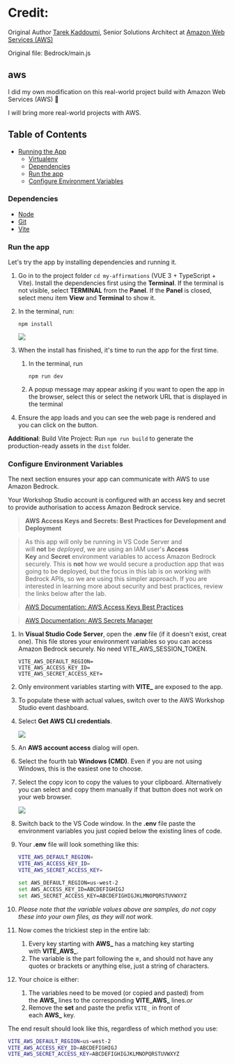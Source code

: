 # Credit:
Original Author [Tarek Kaddoumi](https://www.linkedin.com/in/tarekkaddoumi/), Senior Solutions Architect at [Amazon Web Services (AWS)](https://aws.amazon.com/)

Original file: Bedrock/main.js

## aws
I did my own modification on this real-world project build with Amazon Web Services (AWS) 📙

I will bring more real-world projects with AWS.

## Table of Contents
- [Running the App](#running-the-App)
    - [Virtualenv](#virtualenv)
    - [Dependencies](#dependencies)
    - [Run the app](#run-the-app)
    - [Configure Environment Variables](#configure-environment-variables)

### Dependencies
- [Node](https://nodejs.org/en/download)
- [Git](https://github.com/git-guides/install-git/)
- [Vite](https://vitejs.dev/guide/)

### Run the app

Let's try the app by installing dependencies and running it.

1. Go in to the project folder `cd my-affirmations` (VUE 3 + TypeScript + Vite). Install the dependencies first using the **Terminal**. If the terminal is not visible, select **TERMINAL** from the **Panel**. If the **Panel** is closed, select menu item **View** and **Terminal** to show it.
2. In the terminal, run:
    ```
    npm install
    ```
    ![](https://static.us-east-1.prod.workshops.aws/9c001be7-fb66-435b-8814-c5cd9619a3b0/static/images/workflow-1/npm-install.png?Key-Pair-Id=K36Q2WVO3JP7QD&Policy=eyJTdGF0ZW1lbnQiOlt7IlJlc291cmNlIjoiaHR0cHM6Ly9zdGF0aWMudXMtZWFzdC0xLnByb2Qud29ya3Nob3BzLmF3cy85YzAwMWJlNy1mYjY2LTQzNWItODgxNC1jNWNkOTYxOWEzYjAvKiIsIkNvbmRpdGlvbiI6eyJEYXRlTGVzc1RoYW4iOnsiQVdTOkVwb2NoVGltZSI6MTcyNDIzMTc4NH19fV19&Signature=agFkWp30uEpqcE7drZSYRCR95FFV6EdQO6hjgrkUfoxL-benePHQc5wuW5tr27Wk%7ElkGLrU1EgxrlQDqp%7EAqGxWKYefNh07ikX05MOHI-CIweFxQehkFfHRiFHhgDS%7Ehac2XcfTKWlpAGNU3DNQwKr%7EwjwsRAWT7l22%7E%7EwxV%7EBJhNryzuaPpCoANxTF1MDbzo87K3vOrOnNREtMyWuZQihgITy021bx3S8GAVo315rZ9Q8LaJYhSMIMvVjpJbmPCG5DSZ0pU6lFEFtWF0y23Ub0T7t2DOu5O%7EuqcfG6f%7EOTVy6jXft67c2yIiIehLtvIsUVZdkZovRww8f48xDGwog__)
    
3. When the install has finished, it's time to run the app for the first time.
    1. In the terminal, run
        ```
        npm run dev
        ```

    2. A popup message may appear asking if you want to open the app in the browser, select this or select the network URL that is displayed in the terminal
4. Ensure the app loads and you can see the web page is rendered and you can click on the button.

**Additional**: Build Vite Project: Run `npm run build` to generate the production-ready assets in the `dist` folder.

### Configure Environment Variables

The next section ensures your app can communicate with AWS to use Amazon Bedrock.

Your Workshop Studio account is configured with an access key and secret to provide authorisation to access Amazon Bedrock service.

> **AWS Access Keys and Secrets: Best Practices for Development and Deployment**
> 

> As this app will only be running in VS Code Server and will **not** be *deployed*, we are using an IAM user's **Access Key** and **Secret** environment variables to access Amazon Bedrock securely. This is **not** how we would secure a production app that was going to be deployed, but the focus in this lab is on working with Bedrock APIs, so we are using this simpler approach. If you are interested in learning more about security and best practices, review the links below after the lab.
> 

> [AWS Documentation: AWS Access Keys Best Practices](https://docs.aws.amazon.com/general/latest/gr/aws-access-keys-best-practices.html)
> 

> [AWS Documentation: AWS Secrets Manager](https://docs.aws.amazon.com/secretsmanager/latest/userguide/intro.html)
> 
1. In **Visual Studio Code Server**, open the **.env** file (if it doesn't exist, creat one). This file stores your environment variables so you can access Amazon Bedrock securely. No need VITE_AWS_SESSION_TOKEN.
    
    ```
    VITE_AWS_DEFAULT_REGION=
    VITE_AWS_ACCESS_KEY_ID=
    VITE_AWS_SECRET_ACCESS_KEY=
    ```
    
2. Only environment variables starting with **VITE_** are exposed to the app.
3. To populate these with actual values, switch over to the AWS Workshop Studio event dashboard.
4. Select **Get AWS CLI credentials**.
    
    ![](https://static.us-east-1.prod.workshops.aws/9c001be7-fb66-435b-8814-c5cd9619a3b0/static/images/workflow-3/010-get-creds.png?Key-Pair-Id=K36Q2WVO3JP7QD&Policy=eyJTdGF0ZW1lbnQiOlt7IlJlc291cmNlIjoiaHR0cHM6Ly9zdGF0aWMudXMtZWFzdC0xLnByb2Qud29ya3Nob3BzLmF3cy85YzAwMWJlNy1mYjY2LTQzNWItODgxNC1jNWNkOTYxOWEzYjAvKiIsIkNvbmRpdGlvbiI6eyJEYXRlTGVzc1RoYW4iOnsiQVdTOkVwb2NoVGltZSI6MTcyNDIzMTc4NH19fV19&Signature=agFkWp30uEpqcE7drZSYRCR95FFV6EdQO6hjgrkUfoxL-benePHQc5wuW5tr27Wk%7ElkGLrU1EgxrlQDqp%7EAqGxWKYefNh07ikX05MOHI-CIweFxQehkFfHRiFHhgDS%7Ehac2XcfTKWlpAGNU3DNQwKr%7EwjwsRAWT7l22%7E%7EwxV%7EBJhNryzuaPpCoANxTF1MDbzo87K3vOrOnNREtMyWuZQihgITy021bx3S8GAVo315rZ9Q8LaJYhSMIMvVjpJbmPCG5DSZ0pU6lFEFtWF0y23Ub0T7t2DOu5O%7EuqcfG6f%7EOTVy6jXft67c2yIiIehLtvIsUVZdkZovRww8f48xDGwog__)
    
5. An **AWS account access** dialog will open.
6. Select the fourth tab **Windows (CMD)**. Even if you are not using Windows, this is the easiest one to choose.
7. Select the copy icon to copy the values to your clipboard. Alternatively you can select and copy them manually if that button does not work on your web browser.
    
    ![](https://static.us-east-1.prod.workshops.aws/9c001be7-fb66-435b-8814-c5cd9619a3b0/static/images/workflow-3/020-creds-copy.png?Key-Pair-Id=K36Q2WVO3JP7QD&Policy=eyJTdGF0ZW1lbnQiOlt7IlJlc291cmNlIjoiaHR0cHM6Ly9zdGF0aWMudXMtZWFzdC0xLnByb2Qud29ya3Nob3BzLmF3cy85YzAwMWJlNy1mYjY2LTQzNWItODgxNC1jNWNkOTYxOWEzYjAvKiIsIkNvbmRpdGlvbiI6eyJEYXRlTGVzc1RoYW4iOnsiQVdTOkVwb2NoVGltZSI6MTcyNDIzMTc4NH19fV19&Signature=agFkWp30uEpqcE7drZSYRCR95FFV6EdQO6hjgrkUfoxL-benePHQc5wuW5tr27Wk%7ElkGLrU1EgxrlQDqp%7EAqGxWKYefNh07ikX05MOHI-CIweFxQehkFfHRiFHhgDS%7Ehac2XcfTKWlpAGNU3DNQwKr%7EwjwsRAWT7l22%7E%7EwxV%7EBJhNryzuaPpCoANxTF1MDbzo87K3vOrOnNREtMyWuZQihgITy021bx3S8GAVo315rZ9Q8LaJYhSMIMvVjpJbmPCG5DSZ0pU6lFEFtWF0y23Ub0T7t2DOu5O%7EuqcfG6f%7EOTVy6jXft67c2yIiIehLtvIsUVZdkZovRww8f48xDGwog__)
    
8. Switch back to the VS Code window. In the **.env** file paste the environment variables you just copied below the existing lines of code.
9. Your **.env** file will look something like this:
    
    ```bash
    VITE_AWS_DEFAULT_REGION=
    VITE_AWS_ACCESS_KEY_ID=
    VITE_AWS_SECRET_ACCESS_KEY=
    
    set AWS_DEFAULT_REGION=us-west-2
    set AWS_ACCESS_KEY_ID=ABCDEFIGHIGJ
    set AWS_SECRET_ACCESS_KEY=ABCDEFIGHIGJKLMNOPQRSTUVWXYZ
    ```
    
10. *Please note that the variable values above are samples, do not copy these into your own files, as they will not work.*
11. Now comes the trickiest step in the entire lab:
    1. Every key starting with **AWS_** has a matching key starting with **VITE_AWS_**.
    2. The variable is the part following the **=**, and should not have any quotes or brackets or anything else, just a string of characters.
12. Your choice is either:
    1. The variables need to be moved (or copied and pasted) from the **AWS_** lines to the corresponding **VITE_AWS_** lines.*or*
    2. Remove the **set** and paste the prefix `VITE_` in front of each **AWS_** key.

The end result should look like this, regardless of which method you use:

```bash
VITE_AWS_DEFAULT_REGION=us-west-2
VITE_AWS_ACCESS_KEY_ID=ABCDEFIGHIGJ
VITE_AWS_SECRET_ACCESS_KEY=ABCDEFIGHIGJKLMNOPQRSTUVWXYZ
```
